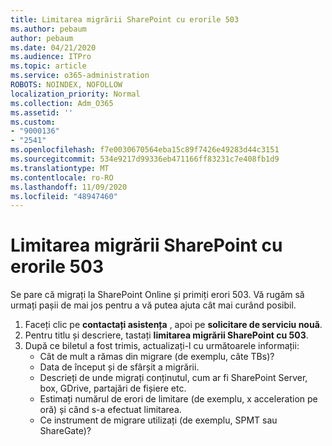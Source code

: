 ```yaml
---
title: Limitarea migrării SharePoint cu erorile 503
ms.author: pebaum
author: pebaum
ms.date: 04/21/2020
ms.audience: ITPro
ms.topic: article
ms.service: o365-administration
ROBOTS: NOINDEX, NOFOLLOW
localization_priority: Normal
ms.collection: Adm_O365
ms.assetid: ''
ms.custom:
- "9000136"
- "2541"
ms.openlocfilehash: f7e0030670564eba15c89f7426e49283d44c3151
ms.sourcegitcommit: 534e9217d99336eb471166ff83231c7e408fb1d9
ms.translationtype: MT
ms.contentlocale: ro-RO
ms.lasthandoff: 11/09/2020
ms.locfileid: "48947460"
---
```

# <a name="sharepoint-migration-throttling-with-503-errors"></a>Limitarea migrării SharePoint cu erorile 503

Se pare că migrați la SharePoint Online și primiți erori 503. Vă rugăm să urmați pașii de mai jos pentru a vă putea ajuta cât mai curând posibil.

1. Faceți clic pe **contactați asistența** , apoi pe **solicitare de serviciu nouă**.
2. Pentru titlu și descriere, tastați **limitarea migrării SharePoint cu 503**.
3. După ce biletul a fost trimis, actualizați-l cu următoarele informații:
    - Cât de mult a rămas din migrare (de exemplu, câte TBs)?
    - Data de început și de sfârșit a migrării.
    - Descrieți de unde migrați conținutul, cum ar fi SharePoint Server, box, GDrive, partajări de fișiere etc.
    - Estimați numărul de erori de limitare (de exemplu, x acceleration pe oră) și când s-a efectuat limitarea.
    - Ce instrument de migrare utilizați (de exemplu, SPMT sau ShareGate)?
